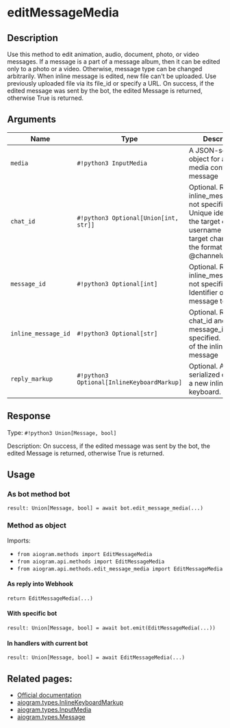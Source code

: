 # editMessageMedia

## Description

Use this method to edit animation, audio, document, photo, or video messages. If a message is a part of a message album, then it can be edited only to a photo or a video. Otherwise, message type can be changed arbitrarily. When inline message is edited, new file can't be uploaded. Use previously uploaded file via its file_id or specify a URL. On success, if the edited message was sent by the bot, the edited Message is returned, otherwise True is returned.


## Arguments

| Name | Type | Description |
| - | - | - |
| `media` | `#!python3 InputMedia` | A JSON-serialized object for a new media content of the message |
| `chat_id` | `#!python3 Optional[Union[int, str]]` | Optional. Required if inline_message_id is not specified. Unique identifier for the target chat or username of the target channel (in the format @channelusername) |
| `message_id` | `#!python3 Optional[int]` | Optional. Required if inline_message_id is not specified. Identifier of the message to edit |
| `inline_message_id` | `#!python3 Optional[str]` | Optional. Required if chat_id and message_id are not specified. Identifier of the inline message |
| `reply_markup` | `#!python3 Optional[InlineKeyboardMarkup]` | Optional. A JSON-serialized object for a new inline keyboard. |



## Response

Type: `#!python3 Union[Message, bool]`

Description: On success, if the edited message was sent by the bot, the edited Message is returned, otherwise True is returned.


## Usage


### As bot method bot

```python3
result: Union[Message, bool] = await bot.edit_message_media(...)
```

### Method as object

Imports:

- `from aiogram.methods import EditMessageMedia`
- `from aiogram.api.methods import EditMessageMedia`
- `from aiogram.api.methods.edit_message_media import EditMessageMedia`

#### As reply into Webhook
```python3
return EditMessageMedia(...)
```

#### With specific bot
```python3
result: Union[Message, bool] = await bot.emit(EditMessageMedia(...))
```

#### In handlers with current bot
```python3
result: Union[Message, bool] = await EditMessageMedia(...)
```


## Related pages:

- [Official documentation](https://core.telegram.org/bots/api#editmessagemedia)
- [aiogram.types.InlineKeyboardMarkup](../types/inline_keyboard_markup.md)
- [aiogram.types.InputMedia](../types/input_media.md)
- [aiogram.types.Message](../types/message.md)
